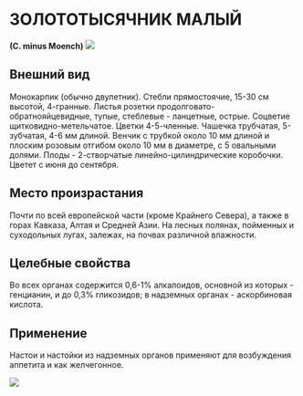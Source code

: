 # ЗОЛОТОТЫСЯЧНИК МАЛЫЙ
**(C. minus Moench)**
![](Золототысячник%20малый1.jpg)

## Внешний вид
Монокарпик (обычно двулетник). Стебли прямостоячие, 15-30 см высотой, 4-гранные. Листья розетки продолговато-обратнояйцевидные, тупые, стеблевые - ланцетные, острые. Соцветие щитковидно-метельчатое. Цветки 4-5-членные. Чашечка трубчатая, 5-зубчатая, 4-6 мм длиной. Венчик с трубкой около 10 мм длиной и плоским розовым отгибом около 10 мм в диаметре, с 5 овальными долями. Плоды - 2-створчатые линейно-цилиндрические коробочки. Цветет с июня до сентября.       

## Место произрастания
Почти по всей европейской части (кроме Крайнего Севера), а также в горах Кавказа, Алтая и Средней Азии. На лесных полянах, пойменных и суходольных лугах, залежах, на почвах различной влажности.

## Целебные свойства
Во всех органах содержится 0,6-1% алкалоидов, основной из которых - генцианин, и до 0,3% гликозидов; в надземных органах - аскорбиновая кислота.

## Применение
Настои и настойки из надземных органов применяют для возбуждения аппетита и как желчегонное.

![](Золототысячник%20малый.jpg)

  
